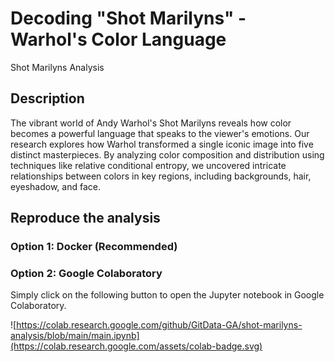 # Decoding "Shot Marilyns" - Warhol's Color Language

Shot Marilyns Analysis

## Description

The vibrant world of Andy Warhol's Shot Marilyns reveals how color becomes a powerful language that speaks to the viewer's emotions. Our research explores how Warhol transformed a single iconic image into five distinct masterpieces. By analyzing color composition and distribution using techniques like relative conditional entropy, we uncovered intricate relationships between colors in key regions, including backgrounds, hair, eyeshadow, and face.

## Reproduce the analysis

### Option 1: Docker (Recommended)

### Option 2: Google Colaboratory

Simply click on the following button to open the Jupyter notebook in Google Colaboratory.

![https://colab.research.google.com/github/GitData-GA/shot-marilyns-analysis/blob/main/main.ipynb](https://colab.research.google.com/assets/colab-badge.svg)
